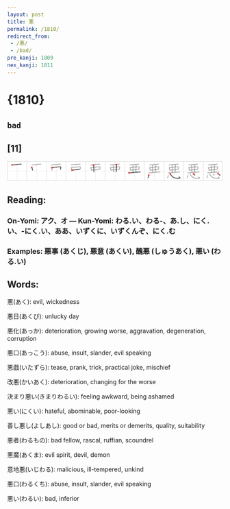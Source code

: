 ```yaml
---
layout: post
title: 悪
permalink: /1810/
redirect_from:
 - /悪/
 - /bad/
pre_kanji: 1809
nex_kanji: 1811
---
```


# {1810}

## `bad`

## [11]

<div class="stroke"><img src="../images/E682AA.png" /></div>

## Reading:

### On-Yomi: アク、オ &mdash; Kun-Yomi: わる.い、わる-、あ.し、にく.い、-にく.い、ああ、いずくに、いずくんぞ、にく.む

### Examples: 悪事 (あくじ), 悪意 (あくい), 醜悪 (しゅうあく), 悪い (わる.い)

## Words:

悪(あく): evil, wickedness

悪日(あくび): unlucky day

悪化(あっか): deterioration, growing worse, aggravation, degeneration, corruption

悪口(あっこう): abuse, insult, slander, evil speaking

悪戯(いたずら): tease, prank, trick, practical joke, mischief

改悪(かいあく): deterioration, changing for the worse

決まり悪い(きまりわるい): feeling awkward, being ashamed

悪い(にくい): hateful, abominable, poor-looking

善し悪し(よしあし): good or bad, merits or demerits, quality, suitability

悪者(わるもの): bad fellow, rascal, ruffian, scoundrel

悪魔(あくま): evil spirit, devil, demon

意地悪(いじわる): malicious, ill-tempered, unkind

悪口(わるくち): abuse, insult, slander, evil speaking

悪い(わるい): bad, inferior
